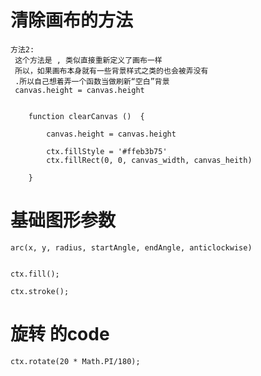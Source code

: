 # 清除画布的方法

    方法2: 
     这个方法是 , 类似直接重新定义了画布一样
     所以，如果画布本身就有一些背景样式之类的也会被弄没有
     .所以自己想着弄一个函数当做刷新“空白”背景
     canvas.height = canvas.height
```

    function clearCanvas ()  {

        canvas.height = canvas.height

        ctx.fillStyle = '#ffeb3b75'
        ctx.fillRect(0, 0, canvas_width, canvas_heith)
        
    }

```

# 基础图形参数
    arc(x, y, radius, startAngle, endAngle, anticlockwise)


    ctx.fill();

    ctx.stroke();
# 旋转 的code 
    ctx.rotate(20 * Math.PI/180);
